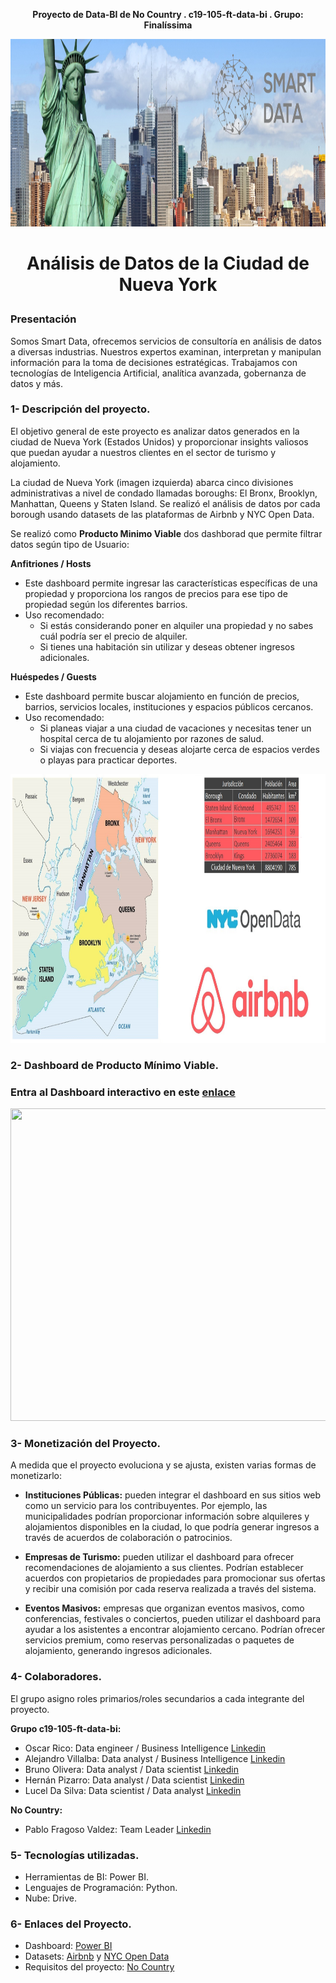 **<p align="center">Proyecto de Data-BI de No Country . c19-105-ft-data-bi . Grupo: Finalíssima</p>**

<img src="Photo\nueva_york.jpg" width="1010" height="300">

#  **<p align="center">Análisis de Datos de la Ciudad de Nueva York</p>**

### Presentación
Somos Smart Data, ofrecemos servicios de consultoría en análisis de datos a diversas industrias. Nuestros expertos examinan, interpretan y manipulan información para la toma de decisiones estratégicas. Trabajamos con tecnologías de Inteligencia Artificial, analítica avanzada, gobernanza de datos y más.

### **1- Descripción del proyecto.**

El objetivo general de este proyecto es analizar datos generados en la ciudad de Nueva York (Estados Unidos) y  proporcionar insights valiosos que puedan ayudar a nuestros clientes en el sector de turismo y alojamiento.

La ciudad de Nueva York (imagen izquierda) abarca cinco divisiones administrativas a nivel de condado llamadas boroughs: El Bronx, Brooklyn, Manhattan, Queens y Staten Island. Se realizó el análisis de datos por cada borough usando datasets de las plataformas de Airbnb y NYC Open Data.

Se realizó como **Producto Minimo Viable** dos dashborad que permite filtrar datos según tipo de Usuario:

**Anfitriones / Hosts**
- Este dashboard permite ingresar las características específicas de una propiedad y proporciona los rangos de precios para ese tipo de propiedad según los diferentes barrios.
- Uso recomendado:
    - Si estás considerando poner en alquiler una propiedad y no sabes cuál podría ser el precio de alquiler.
    - Si tienes una habitación sin utilizar y deseas obtener ingresos adicionales.

**Huéspedes / Guests**
- Este dashboard permite buscar alojamiento en función de precios, barrios, servicios locales, instituciones y espacios públicos cercanos.
- Uso recomendado:
    - Si planeas viajar a una ciudad de vacaciones y necesitas tener un hospital cerca de tu alojamiento por razones de salud.
    - Si viajas con frecuencia y deseas alojarte cerca de espacios verdes o playas para practicar deportes.

<img src="Photo\mapsNY.jpg" width="1010" height="430">

### **2- Dashboard de Producto Mínimo Viable.**
### Entra al Dashboard interactivo en este [enlace](https://app.powerbi.com/view?r=eyJrIjoiNGFiOGMyNTUtZmQ5Ni00MjU5LWE0YmQtZDJmYmEyM2JhOTdlIiwidCI6ImE1MTQ1M2U2LTc1YjItNDE2Ni05MDFlLTI5ZTA4NWQxOWZmYSIsImMiOjR9&pageName=8353ad279c202ca73b3e)
<img src="Photo\smart_data_ultimo.gif" width="1010" height="500">

### **3- Monetización del Proyecto.**
A medida que el proyecto evoluciona y se ajusta, existen varias formas de monetizarlo:

- **Instituciones Públicas:** pueden integrar el dashboard en sus sitios web como un servicio para los contribuyentes.
Por ejemplo, las municipalidades podrían proporcionar información sobre alquileres y alojamientos disponibles en la ciudad, lo que podría generar ingresos a través de acuerdos de colaboración o patrocinios.

- **Empresas de Turismo:** pueden utilizar el dashboard para ofrecer recomendaciones de alojamiento a sus clientes. Podrían establecer acuerdos con propietarios de propiedades para promocionar sus ofertas y recibir una comisión por cada reserva realizada a través del sistema.

- **Eventos Masivos:** empresas que organizan eventos masivos, como conferencias, festivales o conciertos, pueden utilizar el dashboard para ayudar a los asistentes a encontrar alojamiento cercano. Podrían ofrecer servicios premium, como reservas personalizadas o paquetes de alojamiento, generando ingresos adicionales.


### **4- Colaboradores.**
El grupo asigno roles primarios/roles secundarios a cada integrante del proyecto.

**Grupo c19-105-ft-data-bi:**
  - Oscar Rico:  Data engineer / Business Intelligence [Linkedin](https://www.linkedin.com/in/orr21/)
  - Alejandro Villalba: Data analyst / Business Intelligence [Linkedin](https://www.linkedin.com/in/alevillalba/) 
  - Bruno Olivera: Data analyst / Data scientist [Linkedin](https://www.linkedin.com/in/bruno-olivera-6837a5196/)
  - Hernán Pizarro: Data analyst / Data scientist [Linkedin](https://www.linkedin.com/in/hern%C3%A1n-pizarro-683679268/)
  - Lucel Da Silva: Data scientist / Data analyst [Linkedin](https://www.linkedin.com/in/luceldasilva/) 

**No Country:**
 - Pablo Fragoso Valdez: Team Leader [Linkedin](https://linkedin.com/in/fragoso-valdez-pablo)


### **5- Tecnologías utilizadas.**
- Herramientas de BI: Power BI.
- Lenguajes de Programación: Python.
- Nube: Drive.


### **6- Enlaces del Proyecto.**
- Dashboard: [Power BI](https://app.powerbi.com/view?r=eyJrIjoiNGFiOGMyNTUtZmQ5Ni00MjU5LWE0YmQtZDJmYmEyM2JhOTdlIiwidCI6ImE1MTQ1M2U2LTc1YjItNDE2Ni05MDFlLTI5ZTA4NWQxOWZmYSIsImMiOjR9&pageName=8353ad279c202ca73b3e)
- Datasets: [Airbnb](https://insideairbnb.com/) y [NYC Open Data](https://data.cityofnewyork.us/browse?q=&sortBy=newest&utf8=%E2%9C%93)
- Requisitos del proyecto: [No Country](https://drive.google.com/drive/folders/1kH9YZNrl84T8EldJYO_1q81jJXVeh6aq)
